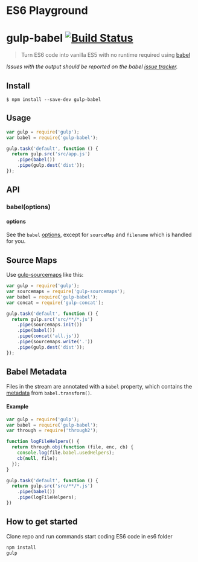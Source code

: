 # ES6 Playground

# gulp-babel [![Build Status](https://travis-ci.org/babel/gulp-babel.svg?branch=master)](https://travis-ci.org/babel/gulp-babel)

> Turn ES6 code into vanilla ES5 with no runtime required using [babel](https://github.com/babel/babel)

*Issues with the output should be reported on the babel [issue tracker](https://github.com/babel/babel/issues).*


## Install

```
$ npm install --save-dev gulp-babel
```


## Usage

```js
var gulp = require('gulp');
var babel = require('gulp-babel');

gulp.task('default', function () {
  return gulp.src('src/app.js')
    .pipe(babel())
    .pipe(gulp.dest('dist'));
});
```


## API

### babel(options)

#### options

See the `babel` [options](https://babeljs.io/docs/usage/options/), except for `sourceMap` and `filename` which is handled for you.


## Source Maps

Use [gulp-sourcemaps](https://github.com/floridoo/gulp-sourcemaps) like this:

```js
var gulp = require('gulp');
var sourcemaps = require('gulp-sourcemaps');
var babel = require('gulp-babel');
var concat = require('gulp-concat');

gulp.task('default', function () {
  return gulp.src('src/**/*.js')
    .pipe(sourcemaps.init())
    .pipe(babel())
    .pipe(concat('all.js'))
    .pipe(sourcemaps.write('.'))
    .pipe(gulp.dest('dist'));
});
```


## Babel Metadata

Files in the stream are annotated with a `babel` property, which
contains the [metadata](http://babeljs.io/docs/advanced/external-helpers/#selective-builds) from `babel.transform()`.

#### Example

```js
var gulp = require('gulp');
var babel = require('gulp-babel');
var through = require('through2');

function logFileHelpers() {
  return through.obj(function (file, enc, cb) {
    console.log(file.babel.usedHelpers);
    cb(null, file);
  });
}

gulp.task('default', function () {
  return gulp.src('src/**/*.js')
    .pipe(babel())
    .pipe(logFileHelpers);
})
```

## How to get started 
Clone repo and run commands start coding ES6 code in es6 folder  
```js
npm install
gulp
```
